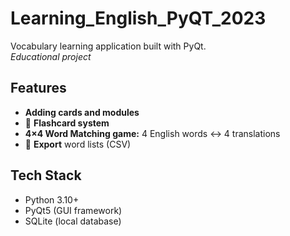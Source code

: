 # Learning_English_PyQT_2023

Vocabulary learning application built with PyQt.  
*Educational project*

## Features
- **Adding cards and modules**
- 📖 **Flashcard system**
- **4×4 Word Matching game:** 4 English words ↔ 4 translations
- 🔄 **Export** word lists (CSV)

## Tech Stack
- Python 3.10+
- PyQt5 (GUI framework)
- SQLite (local database)
